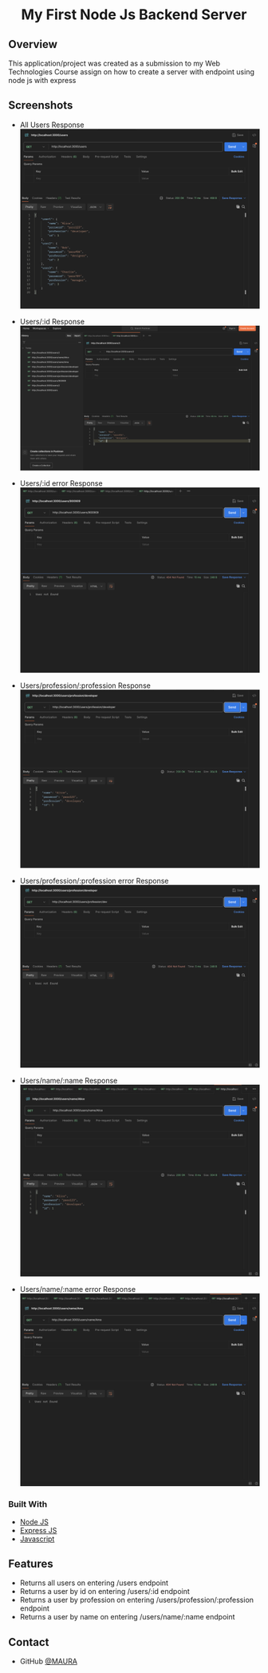 <!-- Please update value in the {}  -->

<h1 align="center">My First Node Js Backend Server</h1>

<!-- OVERVIEW -->

## Overview
This application/project was created as a submission to my Web Technologies Course assign on how to create a server with endpoint using node js with express

## Screenshots
- All Users Response
![screenshot](images/All%20users.png)

- Users/:id Response
![screenshot](images/User-id.png)

- Users/:id error Response
![screenshot](images/User-id-error.png)

- Users/profession/:profession Response
![screenshot](images/User-profession.png)

- Users/profession/:profession error Response
![screenshot](images/User-profession-error.png)

- Users/name/:name Response
![screenshot](images/User-name.png)

- Users/name/:name error Response
![screenshot](images/User-name-errorr.png)


### Built With

<!-- This section should list any major frameworks that you built your project using. Here are a few examples.-->

- [Node JS](https://www.w3schools.com/html/)
- [Express JS](https://www.w3schools.com/css/)
- [Javascript](https://www.w3schools.com/js/)

## Features

<!-- List the features of your application or follow the template. Don't share the figma file here :) -->
- Returns all users on entering /users endpoint
- Returns a user by id on entering /users/:id endpoint
- Returns a user by profession on entering /users/profession/:profession endpoint
- Returns a user by name on entering /users/name/:name endpoint

## Contact
- GitHub [@MAURA](https://github.com/F8NIRBJ057)